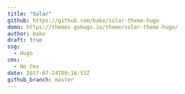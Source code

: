 ```yaml
---
title: "Solar"
github: https://github.com/bake/solar-theme-hugo
demo: https://themes.gohugo.io/theme/solar-theme-hugo/
author: bake
draft: true
ssg:
  - Hugo
cms:
  - No Cms
date: 2017-07-24T09:16:53Z
github_branch: master
---
```

